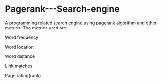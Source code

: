 # Pagerank---Search-engine
A programming related search engine using pagerank algorithm and other metrics.
The metrics used are:

Word frequency

Word location

Word distance

Link matches

Page rating(rank)
